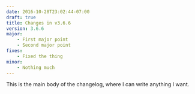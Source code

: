 ```yaml
---
date: 2016-10-28T23:02:44-07:00
draft: true
title: Changes in v3.6.6
version: 3.6.6
major:
    - First major point
    - Second major point
fixes: 
    - Fixed the thing
minor:
    - Nothing much
---
```


This is the main body of the changelog, where I can write anything I want.
